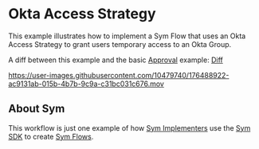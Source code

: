 # Okta Access Strategy
This example illustrates how to implement a Sym Flow that uses an Okta Access Strategy to grant users temporary access to an Okta Group.

A diff between this example and the basic [Approval](../approvals) example: [Diff](https://github.com/symopsio/examples/compare/9f6aedea...2232a9f)

https://user-images.githubusercontent.com/10479740/176488922-ac9131ab-015b-4b7b-9c9a-c31bc031c676.mov

## About Sym

This workflow is just one example of how [Sym Implementers](https://docs.symops.com/docs/sym-for-implementers) use the [Sym SDK](https://docs.symops.com/docs) to create [Sym Flows](https://docs.symops.com/docs/flows).
